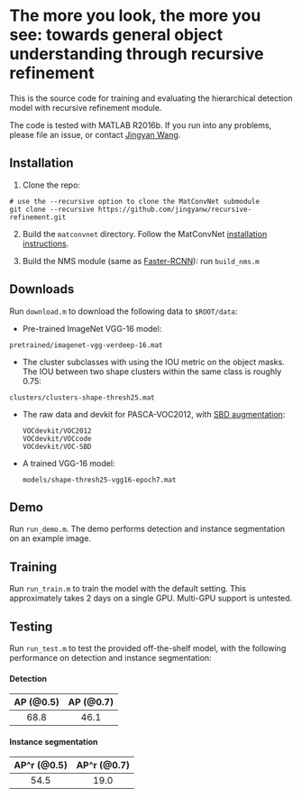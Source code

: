 # The more you look, the more you see: towards general object understanding through recursive refinement

This is the source code for training and evaluating the hierarchical detection model with recursive refinement module.

The code is tested with MATLAB R2016b. If you run into any problems, please file an issue, or contact [Jingyan Wang](mailto:jingyanw@cs.cmu.edu).
## Installation
1. Clone the repo:
```Shell
# use the --recursive option to clone the MatConvNet submodule
git clone --recursive https://github.com/jingyanw/recursive-refinement.git
```
2. Build the `matconvnet` directory. Follow the MatConvNet [installation instructions](http://www.vlfeat.org/matconvnet/install/).

3. Build the NMS module (same as [Faster-RCNN](https://github.com/ShaoqingRen/faster_rcnn/)): run `build_nms.m`


## Downloads
Run `download.m` to download the following data to `$ROOT/data`:

- Pre-trained ImageNet VGG-16 model:

 `pretrained/imagenet-vgg-verdeep-16.mat`

- The cluster subclasses with using the IOU metric on the object masks. The IOU between two shape clusters within the same class is roughly 0.75:

 `clusters/clusters-shape-thresh25.mat`

- The raw data and devkit for PASCA-VOC2012, with [SBD augmentation](http://home.bharathh.info/pubs/codes/SBD/download.html):

  ```
  VOCdevkit/VOC2012
  VOCdevkit/VOCcode
  VOCdevkit/VOC-SBD
  ```
- A trained VGG-16 model:

  `models/shape-thresh25-vgg16-epoch7.mat`

## Demo
Run `run_demo.m`. The demo performs detection and instance segmentation on an example image.

## Training
Run `run_train.m` to train the model with the default setting. This approximately takes 2 days on a single GPU. Multi-GPU support is untested.

## Testing
Run `run_test.m` to test the provided off-the-shelf model, with the following performance on detection and instance segmentation:

#### Detection
| AP (@0.5) | AP (@0.7) |
|:---:|:---:|
| 68.8 | 46.1 |

#### Instance segmentation
| AP^r (@0.5) | AP^r (@0.7) |
|:---:|:---:|
| 54.5 | 19.0 |
